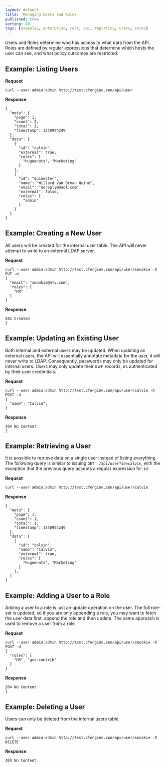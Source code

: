 ```yaml
---
layout: default
title:  Managing Users and Roles
published: true
sorting: 40
tags: [examples, enterprise, rest, api, reporting, users, roles]
---
```


Users and Roles determine who has access to what data from the API.
Roles are defined by regular expressions that determine which hosts the
user can see, and what policy outcomes are restricted.


## Example: Listing Users

**Request**

    curl --user admin:admin http://test.cfengine.com/api/user

**Response**

    {
      "meta": {
        "page": 1,
        "count": 2,
        "total": 2,
        "timestamp": 1350994249
      },
      "data": [
        {
          "id": "calvin",
          "external": true,
          "roles": [
            "Huguenots", "Marketing"
          ]
        },
        {
          "id": "quinester",
          "name": "Willard Van Orman Quine",
          "email": "noreply@@aol.com",
          "external": false,
          "roles": [
            "admin"
          ]
        }
      ]
    }


## Example: Creating a New User

All users will be created for the internal user table. The API will never 
attempt to write to an external LDAP server.

**Request**

    curl --user admin:admin http://test.cfengine.com/api/user/snookie -X PUT -d
    {
      "email": "snookie@mtv.com",
      "roles": [
        "HR"
      ]
    }

**Response**

    201 Created
    }


## Example: Updating an Existing User

Both internal and external users may be updated. When updating an external 
users, the API will essentially annotate metadata for the user, it will never 
write to LDAP. Consequently, passwords may only be updated for internal users. 
Users may only update their own records, as authenticated by their user 
credentials.

**Request**

    curl --user admin:admin http://test.cfengine.com/api/user/calvin -X POST -d
    {
      "name": "Calvin",
    }

**Response**

    204 No Content
    }

## Example: Retrieving a User

It is possible to retrieve data on a single user instead of listing 
everything. The following query is similar to issuing `GET 
/api/user?id=calvin`, with the exception that the previous query accepts
a regular expression for `id`.

**Request**

    curl --user admin:admin http://test.cfengine.com/api/user/calvin

**Response**

    {
      "meta": {
        "page": 1,
        "count": 1,
        "total": 1,
        "timestamp": 1350994249
      },
      "data": [
        {
          "id": "calvin",
          "name": "Calvin",
          "external": true,
          "roles": [
            "Huguenots", "Marketing"
          ]
        },
      ]
    }

## Example: Adding a User to a Role

Adding a user to a role is just an update operation on the user. The full 
role-set is updated, so if you are only appending a role, you may want to 
fetch the user data first, append the role and then update. The same approach 
is used to remove a user from a role.

**Request**

    curl --user admin:admin http://test.cfengine.com/api/user/snookie -X POST -d
    {
      "roles": [
        "HR", "gcc-contrib"
      ]
    }

**Response**

    204 No Content
    }


## Example: Deleting a User

Users can only be deleted from the internal users table.

**Request**

    curl --user admin:admin http://test.cfengine.com/api/user/snookie -X DELETE

**Response**

    204 No Content
